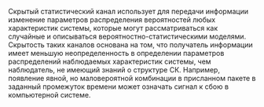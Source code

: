 Скрытый статистический канал использует для передачи информации изменение параметров распределения вероятностей любых характеристик системы, которые могут рассматриваться как случайные и описываться вероятностно-статистическими моделями.
Скрытость таких каналов основана на том, что получатель информации имеет меньшую неопределенность в определении параметров распределений наблюдаемых характеристик системы, чем наблюдатель, не имеющий знаний о структуре СК.
Например, появление явной, но маловероятной комбинации в присланном пакете в заданный промежуток времени может означать сигнал к сбою в компьютерной системе.